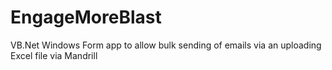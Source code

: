 EngageMoreBlast
===============

VB.Net Windows Form app to allow bulk sending of emails via an uploading Excel file via Mandrill
